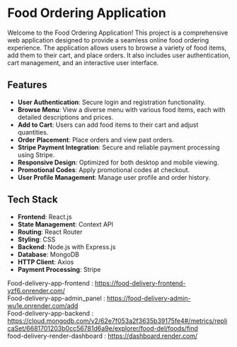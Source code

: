 # Food Ordering Application

Welcome to the Food Ordering Application! This project is a comprehensive web application designed to provide a seamless online food ordering experience. 
The application allows users to browse a variety of food items, add them to their cart, and place orders. It also includes user authentication, cart management, and an interactive user interface.

## Features

- **User Authentication**: Secure login and registration functionality.
- **Browse Menu**: View a diverse menu with various food items, each with detailed descriptions and prices.
- **Add to Cart**: Users can add food items to their cart and adjust quantities.
- **Order Placement**: Place orders and view past orders.
- **Stripe Payment Integration**: Secure and reliable payment processing using Stripe.
- **Responsive Design**: Optimized for both desktop and mobile viewing.
- **Promotional Codes**: Apply promotional codes at checkout.
- **User Profile Management**: Manage user profile and order history.

## Tech Stack

- **Frontend**: React.js
- **State Management**: Context API
- **Routing**: React Router
- **Styling**: CSS
- **Backend**: Node.js with Express.js 
- **Database**: MongoDB 
- **HTTP Client**: Axios
- **Payment Processing**: Stripe

Food-delivery-app-frontend : https://food-delivery-frontend-yzf6.onrender.com/ <br/>
Food-delivery-app-admin_panel : https://food-delivery-admin-wu1e.onrender.com/add <br/>
Food-delivery-app-backend : https://cloud.mongodb.com/v2/62e7f053a2f3635b39175fe4#/metrics/replicaSet/6681701203b0cc56781d6a9e/explorer/food-del/foods/find  <br/>
food-delivery-render-dashboard : https://dashboard.render.com/  <br/>
